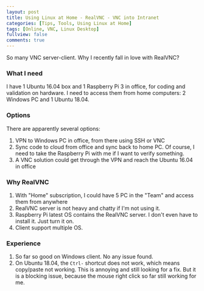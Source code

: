 ```yaml
---
layout: post
title: Using Linux at Home - RealVNC - VNC into Intranet
categories: [Tips, Tools, Using Linux at Home]
tags: [Online, VNC, Linux Desktop]
fullview: false
comments: true
---
```


So many VNC server-client. Why I recently fall in love with RealVNC?

### What I need

I have 1 Ubuntu 16.04 box and 1 Raspberry Pi 3 in office, for coding and validation on hardware. I need to access them from home computers: 2 Windows PC and 1 Ubuntu 18.04. 

### Options

There are apparently several options:

1. VPN to Windows PC in office, from there using SSH or VNC
2. Sync code to cloud from office and sync back to home PC. Of course, I need to take the Raspberry Pi with me if I want to verify something.
3. A VNC solution could get through the VPN and reach the Ubuntu 16.04 in office

### Why RealVNC

1. With "Home" subscription, I could have 5 PC in the "Team" and access them from anywhere
2. RealVNC server is not heavy and chatty if I'm not using it.
3. Raspberry Pi latest OS contains the RealVNC server. I don't even have to install it. Just turn it on.
4. Client support multiple OS.

### Experience

1. So far so good on Windows client. No any issue found.
2. On Ubuntu 18.04, the `Ctrl-` shortcut does not work, which means copy/paste not working. This is annoying and still looking for a fix. But it is a blocking issue, because the mouse right click so far still working for me.